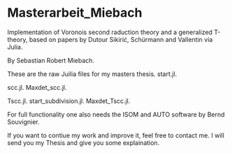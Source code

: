 # Masterarbeit_Miebach
Implementation of Voronois second raduction theory and a generalized T-theory, based on papers by Dutour Sikirić, Schürmann and Vallentin via Julia.

By Sebastian Robert Miebach.


These are the raw Juilia files for my masters thesis.
start.jl.

scc.jl.
Maxdet_scc.jl.

Tscc.jl.
start_subdivision.jl.
Maxdet_Tscc.jl.

For full functionality one also needs the ISOM and AUTO software by Bernd Souvignier.


If you want to contiue my work and improve it, feel free to contact me.
I will send you my Thesis and give you some explaination.
